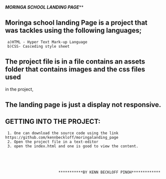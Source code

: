 *********MORINGA SCHOOL LANDING PAGE***********
## Moringa school landing Page is a project that was tackles using the following languages;
     a)HTML - Hyper Text Mark-up Language
     b)CSS- Casceding style sheet

 

## The project file is in a file contains an assets folder that contains images and the css files used
in the project,

## The landing page is just a display not responsive.

## GETTING INTO THE PROJECT:
     1. One can download the source code using the link https://github.com/kennbeckloff/moringalanding_page
     2. Open the project file in a text-editor
     3. open the index.html and one is good to view the content.





                            ***********BY KENN BECKLOFF PINOH*************